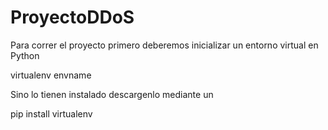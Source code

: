 # ProyectoDDoS

Para correr el proyecto primero deberemos inicializar un entorno virtual en Python

  virtualenv envname

Sino lo tienen instalado descargenlo mediante un

  pip install virtualenv
